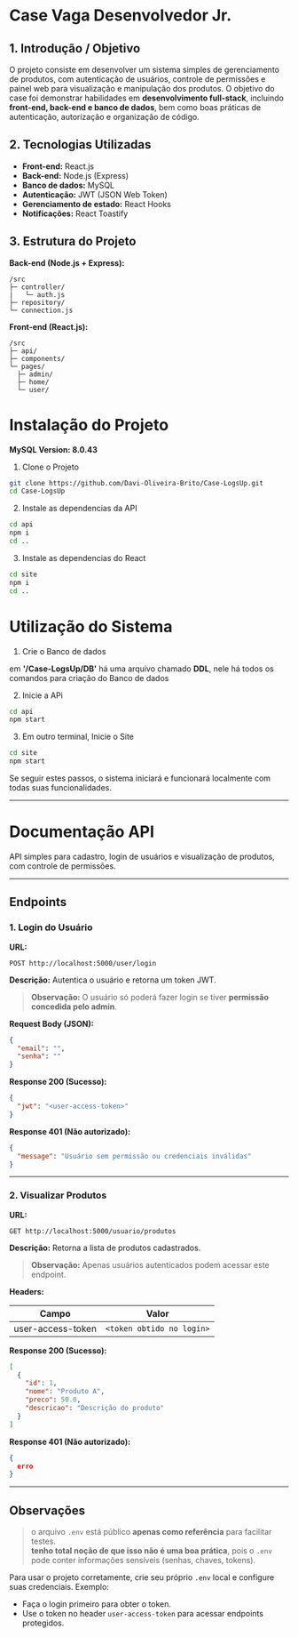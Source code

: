 # Case Vaga Desenvolvedor Jr. 

## 1. Introdução / Objetivo
O projeto consiste em desenvolver um sistema simples de gerenciamento de produtos, com autenticação de usuários, controle de permissões e painel web para visualização e manipulação dos produtos. O objetivo do case foi demonstrar habilidades em **desenvolvimento full-stack**, incluindo **front-end, back-end e banco de dados**, bem como boas práticas de autenticação, autorização e organização de código.

## 2. Tecnologias Utilizadas
- **Front-end:** React.js  
- **Back-end:** Node.js (Express)  
- **Banco de dados:** MySQL  
- **Autenticação:** JWT (JSON Web Token)  
- **Gerenciamento de estado:** React Hooks  
- **Notificações:** React Toastify

## 3. Estrutura do Projeto
**Back-end (Node.js + Express):**
```
/src
├─ controller/
|   └─ auth.js 
├─ repository/
└─ connection.js
```


**Front-end (React.js):**
```
/src
├─ api/
├─ components/
└─ pages/
  ├─ admin/
  ├─ home/
  └─ user/
```

# Instalação do Projeto
**MySQL Version: 8.0.43**

1. Clone o Projeto
```bash
git clone https://github.com/Davi-Oliveira-Brito/Case-LogsUp.git
cd Case-LogsUp
```
2. Instale as dependencias da API
```bash
cd api 
npm i
cd ..
```
3. Instale as dependencias do React
```bash
cd site 
npm i
cd ..
```

# Utilização do Sistema
1. Crie o Banco de dados

em **'/Case-LogsUp/DB'**
há uma arquivo chamado **DDL**, nele há todos os comandos para criação do Banco de dados

2. Inicie a APi
```bash
cd api
npm start
```
3. Em outro terminal, Inicie o Site
```bash
cd site
npm start
```

Se seguir estes passos, o sistema iniciará e funcionará localmente com todas suas funcionalidades.

---
# Documentação API

API simples para cadastro, login de usuários e visualização de produtos, com controle de permissões.

---

## Endpoints

### 1. Login do Usuário

**URL:**

```
POST http://localhost:5000/user/login
```

**Descrição:**
Autentica o usuário e retorna um token JWT.

> **Observação:** O usuário só poderá fazer login se tiver **permissão concedida pelo admin**.

**Request Body (JSON):**

```json
{
  "email": "",
  "senha": ""
}
```

**Response 200 (Sucesso):**

```json
{
  "jwt": "<user-access-token>"
}
```

**Response 401 (Não autorizado):**

```json
{
  "message": "Usuário sem permissão ou credenciais inválidas"
}
```

---

### 2. Visualizar Produtos

**URL:**

```
GET http://localhost:5000/usuario/produtos
```

**Descrição:**
Retorna a lista de produtos cadastrados.

> **Observação:** Apenas usuários autenticados podem acessar este endpoint.

**Headers:**

| Campo             | Valor                     |
| ----------------- | ------------------------- |
| user-access-token | `<token obtido no login>` |

**Response 200 (Sucesso):**

```json
[
  {
    "id": 1,
    "nome": "Produto A",
    "preco": 50.0,
    "descricao": "Descrição do produto"
  }
]
```

**Response 401 (Não autorizado):**

```json
{
  erro
}
```

---

## Observações

> o arquivo `.env` está público **apenas como referência** para facilitar testes.  
> **tenho total noção de que isso não é uma boa prática**, pois o `.env` pode conter informações sensíveis (senhas, chaves, tokens).  

Para usar o projeto corretamente, crie seu próprio `.env` local e configure suas credenciais. Exemplo:


* Faça o login primeiro para obter o token.
* Use o token no header `user-access-token` para acessar endpoints protegidos.
